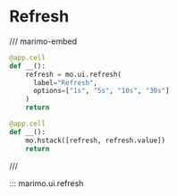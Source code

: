# Refresh

/// marimo-embed

```python
@app.cell
def __():
    refresh = mo.ui.refresh(
      label="Refresh",
      options=["1s", "5s", "10s", "30s"]
    )
    return

@app.cell
def __():
    mo.hstack([refresh, refresh.value])
    return
```

///

::: marimo.ui.refresh
